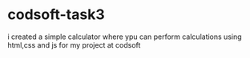 # codsoft-task3
i created a simple calculator where ypu can perform calculations using html,css and js for my project at codsoft
